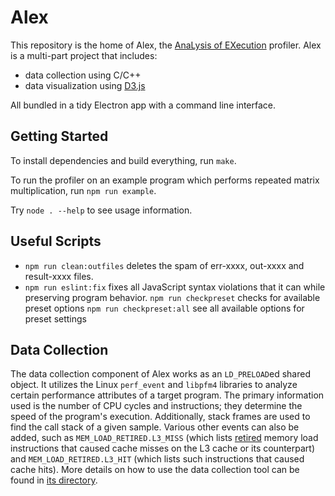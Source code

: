 # Alex

This repository is the home of Alex, the
[AnaLysis of EXecution](https://en.wikipedia.org/wiki/Backronym) profiler.
Alex is a multi-part project that includes:

- data collection using C/C++
- data visualization using [D3.js](https://d3js.org/)

All bundled in a tidy Electron app with a command line interface.

## Getting Started

To install dependencies and build everything, run `make`.

To run the profiler on an example program which performs repeated matrix
multiplication, run `npm run example`.

Try `node . --help` to see usage information.

## Useful Scripts

- `npm run clean:outfiles` deletes the spam of err-xxxx, out-xxxx and
  result-xxxx files.
- `npm run eslint:fix` fixes all JavaScript syntax violations that it can while
  preserving program behavior.
  `npm run checkpreset` checks for available preset options
  `npm run checkpreset:all` see all available options for preset settings

## Data Collection

The data collection component of Alex works as an `LD_PRELOAD`ed shared object.
It utilizes the Linux `perf_event` and `libpfm4` libraries to analyze certain
performance attributes of a target program. The primary information used is the
number of CPU cycles and instructions; they determine the speed of the program's
execution. Additionally, stack frames are used to find the call stack of a
given sample. Various other events can also be added, such as
`MEM_LOAD_RETIRED.L3_MISS` (which lists
[retired](https://stackoverflow.com/a/22369286) memory load instructions that
caused cache misses on the L3 cache or its counterpart) and
`MEM_LOAD_RETIRED.L3_HIT` (which lists such instructions that caused cache
hits). More details on how to use the data collection tool can be found in
[its directory](data-collection).
